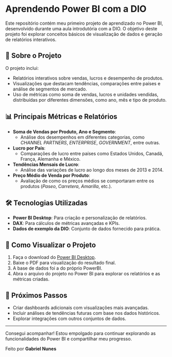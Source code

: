 # Aprendendo Power BI com a DIO

Este repositório contém meu primeiro projeto de aprendizado no Power BI, desenvolvido durante uma aula introdutória com a DIO. O objetivo deste projeto foi explorar conceitos básicos de visualização de dados e geração de relatórios interativos.

## 📝 Sobre o Projeto
O projeto inclui:
- Relatórios interativos sobre vendas, lucros e desempenho de produtos.
- Visualizações que destacam tendências, comparações entre países e análise de segmentos de mercado.
- Uso de métricas como soma de vendas, lucros e unidades vendidas, distribuídas por diferentes dimensões, como ano, mês e tipo de produto.

## 📊 Principais Métricas e Relatórios
- **Soma de Vendas por Produto, Ano e Segmento**:
  - Análise dos desempenhos em diferentes categorias, como *CHANNEL PARTNERS*, *ENTERPRISE*, *GOVERNMENT*, entre outras.
- **Lucro por País**:
  - Comparações de lucro entre países como Estados Unidos, Canadá, França, Alemanha e México.
- **Tendências Mensais de Lucro**:
  - Análise das variações de lucro ao longo dos meses de 2013 e 2014.
- **Preço Médio de Venda por Produto**:
  - Avaliação de como os preços médios se comportaram entre os produtos (*Paseo*, *Carretera*, *Amarilla*, etc.).

## 🛠️ Tecnologias Utilizadas
- **Power BI Desktop**: Para criação e personalização de relatórios.
- **DAX**: Para cálculos de métricas avançadas e KPIs.
- **Dados de exemplo da DIO**: Conjunto de dados fornecido para prática.

## 🚀 Como Visualizar o Projeto
1. Faça o download do [Power BI Desktop](https://powerbi.microsoft.com/desktop/).
2. Baixe o PDF para visualização do resultado final.
3. A base de dados foi a do próprio PowerBI.
4. Abra o arquivo do projeto no Power BI para explorar os relatórios e as métricas criadas.

## 📌 Próximos Passos
- Criar dashboards adicionais com visualizações mais avançadas.
- Incluir análises de tendências futuras com base nos dados históricos.
- Explorar integrações com outros conjuntos de dados.

---

Consegui acompanhar! Estou empolgado para continuar explorando as funcionalidades do Power BI e compartilhar meu progresso.

Feito por **Gabriel Nunes**
